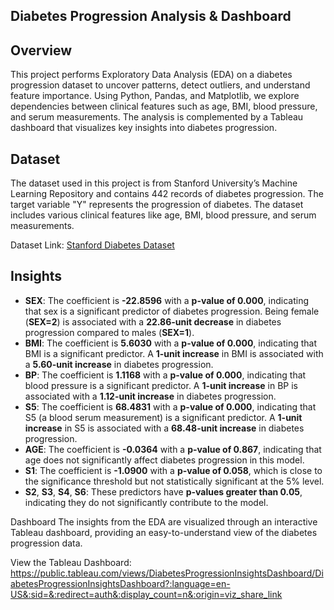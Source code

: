 **Diabetes Progression Analysis & Dashboard**
---------------------------------------------

Overview
--------
This project performs Exploratory Data Analysis (EDA) on a diabetes progression dataset to uncover patterns, detect outliers, and understand feature importance. Using Python, Pandas, and Matplotlib, we explore dependencies between clinical features such as age, BMI, blood pressure, and serum measurements. The analysis is complemented by a Tableau dashboard that visualizes key insights into diabetes progression.

Dataset
-------
The dataset used in this project is from Stanford University’s Machine Learning Repository and contains 442 records of diabetes progression. The target variable "Y" represents the progression of diabetes. The dataset includes various clinical features like age, BMI, blood pressure, and serum measurements.

Dataset Link: [Stanford Diabetes Dataset](https://hastie.su.domains/Papers/LARS/diabetes.data)

Insights
--------
- **SEX**: The coefficient is **-22.8596** with a **p-value of 0.000**, indicating that sex is a significant predictor of diabetes progression. Being female (**SEX=2**) is associated with a **22.86-unit decrease** in diabetes progression compared to males (**SEX=1**).
- **BMI**: The coefficient is **5.6030** with a **p-value of 0.000**, indicating that BMI is a significant predictor. A **1-unit increase** in BMI is associated with a **5.60-unit increase** in diabetes progression.
- **BP**: The coefficient is **1.1168** with a **p-value of 0.000**, indicating that blood pressure is a significant predictor. A **1-unit increase** in BP is associated with a **1.12-unit increase** in diabetes progression.
- **S5**: The coefficient is **68.4831** with a **p-value of 0.000**, indicating that S5 (a blood serum measurement) is a significant predictor. A **1-unit increase** in S5 is associated with a **68.48-unit increase** in diabetes progression.
- **AGE**: The coefficient is **-0.0364** with a **p-value of 0.867**, indicating that age does not significantly affect diabetes progression in this model.
- **S1**: The coefficient is **-1.0900** with a **p-value of 0.058**, which is close to the significance threshold but not statistically significant at the 5% level.
- **S2**, **S3**, **S4**, **S6**: These predictors have **p-values greater than 0.05**, indicating they do not significantly contribute to the model.

Dashboard
The insights from the EDA are visualized through an interactive Tableau dashboard, providing an easy-to-understand view of the diabetes progression data.

View the Tableau Dashboard: https://public.tableau.com/views/DiabetesProgressionInsightsDashboard/DiabetesProgressionInsightsDashboard?:language=en-US&:sid=&:redirect=auth&:display_count=n&:origin=viz_share_link
